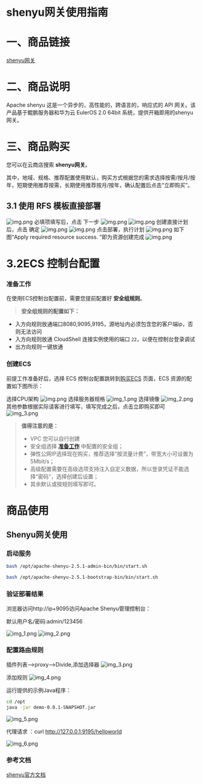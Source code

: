 # shenyu网关使用指南

# 一、商品链接

[shenyu网关](https://marketplace.huaweicloud.com/contents/564d306e-87f0-4ba3-b4b4-5dd57a915468#productid=OFFI1141938203605426176)

# 二、商品说明

Apache shenyu 这是一个异步的，高性能的，跨语言的，响应式的 API 网关。该产品基于鲲鹏服务器和华为云 EulerOS 2.0 64bit 系统，提供开箱即用的shenyu网关。

# 三、商品购买
您可以在云商店搜索 **shenyu网关**。

其中，地域、规格、推荐配置使用默认，购买方式根据您的需求选择按需/按月/按年，短期使用推荐按需，长期使用推荐按月/按年，确认配置后点击“立即购买”。


## 3.1 使用 RFS 模板直接部署
![img.png](images/img1.png)
必填项填写后，点击 下一步
![img.png](images/img2.png)
![img.png](images/img3.png)
创建直接计划后，点击 确定
![img.png](images/img4.png)
![img.png](images/img5.png)
点击部署，执行计划
![img.png](images/img6.png)
如下图“Apply required resource success. ”即为资源创建完成
![img.png](images/img7.png)
# 3.2ECS 控制台配置

### 准备工作

在使用ECS控制台配置前，需要您提前配置好 **安全组规则**。

> **安全组规则的配置如下：**
- 入方向规则放通端口8080,9095,9195，源地址内必须包含您的客户端ip，否则无法访问
- 入方向规则放通 CloudShell 连接实例使用的端口 `22`，以便在控制台登录调试
- 出方向规则一键放通

### 创建ECS

前提工作准备好后，选择 ECS 控制台配置跳转到[购买ECS](https://support.huaweicloud.com/qs-ecs/ecs_01_0103.html) 页面，ECS 资源的配置如下图所示：

选择CPU架构
![img.png](images/img8.png)
选择服务器规格
![img_1.png](images/img_1.png)
选择镜像
![img_2.png](images/img_2.png)
其他参数根据实际请客进行填写，填写完成之后，点击立即购买即可
![img_3.png](images/img_3.png)


> **值得注意的是：**
> - VPC 您可以自行创建
> - 安全组选择 [**准备工作**](#准备工作) 中配置的安全组；
> - 弹性公网IP选择现在购买，推荐选择“按流量计费”，带宽大小可设置为5Mbit/s；
> - 高级配置需要在高级选项支持注入自定义数据，所以登录凭证不能选择“密码”，选择创建后设置；
> - 其余默认或按规则填写即可。

# 商品使用

## Shenyu网关使用

### 启动服务

```bash
bash /opt/apache-shenyu-2.5.1-admin-bin/bin/start.sh

bash /opt/apache-shenyu-2.5.1-bootstrap-bin/bin/start.sh
```

### 验证部署结果

浏览器访问http://ip+9095访问Apache Shenyu管理控制台：

默认用户名/密码:admin/123456

![img_1.png](images/img_6.png)
![img_2.png](images/img_7.png)

### 配置路由规则
插件列表-->proxy-->Divide,添加选择器
![img_3.png](images/img_8.png)

添加规则
![img_4.png](images/img_9.png)

运行提供的示例Java程序：
```bash
cd /opt
java -jar demo-0.0.1-SNAPSHOT.jar
```
![img_5.png](images/img_10.png)

代理请求 ：curl http://127.0.0.1:9195/helloworld

![img_6.png](images/img_11.png)

### 参考文档
[shenyu官方文档](https://shenyu.incubator.apache.org/zh/docs/index)
